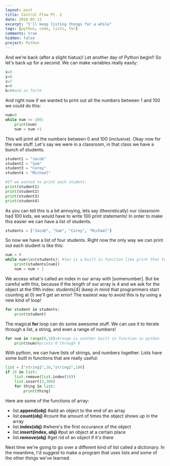 ```yaml
---
layout: post
title: Control Flow Pt. 2
date: 2016-05-13
excerpt: "I'll keep listing things for a while"
tags: [python, code, lists, for]
comments: true
hidden: false
project: Python
---
```


And we're back (after a slight hiatus)! Let another day of Python begin!!
So let's back up for a second. We can make variables really easily:

~~~ python
x=5
y=6
z=7
a=8
b=9#and so forth
~~~

And right now if we wanted to print out all the numbers between 1 and 100 we could do this:

~~~ python
num=0
while num <= 100:
    print(num)
    num = num +1
~~~

This will print all the numbers between 0 and 100 (inclusive). Okay now for the new stuff. Let's say we were in a classroom, in that class we have a bunch of students.

~~~ python
student1 = "Jacob"
student2 = "Sam"
student3 = "Corey"
student4 = "Michael"

#If we wanted to print each student:
print(student1)
print(student2)
print(student3)
print(student4)
~~~

As you can tell this is a bit annoying, lets say (theoretically) our classroom had 100 kids, we would have to write 100 print statements! In order to make this easier we can have a list of students.

~~~ python
students = ["Jacob", "Sam", "Corey", "Michael"]
~~~

So now we have a list of four students. Right now the only way we can print out each student is like this:


~~~ python
num = 0
while num<len(students): #len is a built in function like print that tells us how long something is, it could be an array, a string, etc.
    print(students[num])
    num = num + 1
~~~

We access what's called an index in our array with [somenumber]. But be careful with this, because if the length of our array is 4 and we ask for the object at the fifth index: students[4] (keep in mind that programmers start counting at 0) we'll get an error! The easiest way to avoid this is by using a new kind of loop!

~~~ python
for student in students:
    print(student)
~~~

The magical **for** loop can do some awesome stuff. We can use it to iterate through a list, a string, and even a range of numbers!

~~~ python
for num in range(0,10):#range is another built in function in python
    print(num)#prints 0 through 9
~~~

With python, we can have lists of strings, and numbers together. Lists have some built in functions that are really useful:

~~~ python
list = ["string1",10,"string2",100]
if 10 in list:
    list.remove(list.index(10))
    list.insert(3,300)
    for thing in list:
        print(thing)

~~~

Here are some of the functions of array:

* list.**append(obj)** #add an object to the end of an array
* list.**count(obj)** #count the amount of times the object shows up in the array
* list.**index(obj)** #where's the first occurance of the object
* list.**insert(index, obj)** #put an object at a certain place
* list.**remove(obj)** #get rid of an object if it's there

Next time we're going to go over a different kind of list called a dictionary. In the meantime, I'd suggest to make a program that uses lists and some of the other things we've learned. 

